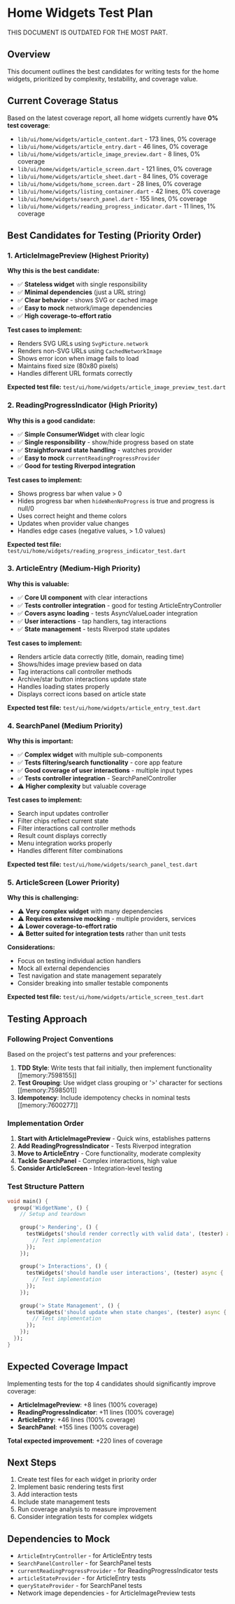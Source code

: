 # Home Widgets Test Plan

THIS DOCUMENT IS OUTDATED FOR THE MOST PART.

## Overview

This document outlines the best candidates for writing tests for the home widgets, prioritized by complexity, testability, and coverage value.

## Current Coverage Status

Based on the latest coverage report, all home widgets currently have **0% test coverage**:

- `lib/ui/home/widgets/article_content.dart` - 173 lines, 0% coverage
- `lib/ui/home/widgets/article_entry.dart` - 46 lines, 0% coverage  
- `lib/ui/home/widgets/article_image_preview.dart` - 8 lines, 0% coverage
- `lib/ui/home/widgets/article_screen.dart` - 121 lines, 0% coverage
- `lib/ui/home/widgets/article_sheet.dart` - 84 lines, 0% coverage
- `lib/ui/home/widgets/home_screen.dart` - 28 lines, 0% coverage
- `lib/ui/home/widgets/listing_container.dart` - 42 lines, 0% coverage
- `lib/ui/home/widgets/search_panel.dart` - 155 lines, 0% coverage
- `lib/ui/home/widgets/reading_progress_indicator.dart` - 11 lines, 1% coverage

## Best Candidates for Testing (Priority Order)

### 1. **ArticleImagePreview** (Highest Priority)

**Why this is the best candidate:**

- ✅ **Stateless widget** with single responsibility
- ✅ **Minimal dependencies** (just a URL string)
- ✅ **Clear behavior** - shows SVG or cached image
- ✅ **Easy to mock** network/image dependencies
- ✅ **High coverage-to-effort ratio**

**Test cases to implement:**

- Renders SVG URLs using `SvgPicture.network`
- Renders non-SVG URLs using `CachedNetworkImage`
- Shows error icon when image fails to load
- Maintains fixed size (80x80 pixels)
- Handles different URL formats correctly

**Expected test file:** `test/ui/home/widgets/article_image_preview_test.dart`

### 2. **ReadingProgressIndicator** (High Priority)

**Why this is a good candidate:**

- ✅ **Simple ConsumerWidget** with clear logic
- ✅ **Single responsibility** - show/hide progress based on state
- ✅ **Straightforward state handling** - watches provider
- ✅ **Easy to mock** `currentReadingProgressProvider`
- ✅ **Good for testing Riverpod integration**

**Test cases to implement:**

- Shows progress bar when value > 0
- Hides progress bar when `hideWhenNoProgress` is true and progress is null/0
- Uses correct height and theme colors
- Updates when provider value changes
- Handles edge cases (negative values, > 1.0 values)

**Expected test file:** `test/ui/home/widgets/reading_progress_indicator_test.dart`

### 3. **ArticleEntry** (Medium-High Priority)

**Why this is valuable:**

- ✅ **Core UI component** with clear interactions
- ✅ **Tests controller integration** - good for testing ArticleEntryController
- ✅ **Covers async loading** - tests AsyncValueLoader integration
- ✅ **User interactions** - tap handlers, tag interactions
- ✅ **State management** - tests Riverpod state updates

**Test cases to implement:**

- Renders article data correctly (title, domain, reading time)
- Shows/hides image preview based on data
- Tag interactions call controller methods
- Archive/star button interactions update state
- Handles loading states properly
- Displays correct icons based on article state

**Expected test file:** `test/ui/home/widgets/article_entry_test.dart`

### 4. **SearchPanel** (Medium Priority)

**Why this is important:**

- ✅ **Complex widget** with multiple sub-components
- ✅ **Tests filtering/search functionality** - core app feature
- ✅ **Good coverage of user interactions** - multiple input types
- ✅ **Tests controller integration** - SearchPanelController
- ⚠️ **Higher complexity** but valuable coverage

**Test cases to implement:**

- Search input updates controller
- Filter chips reflect current state
- Filter interactions call controller methods
- Result count displays correctly
- Menu integration works properly
- Handles different filter combinations

**Expected test file:** `test/ui/home/widgets/search_panel_test.dart`

### 5. **ArticleScreen** (Lower Priority)

**Why this is challenging:**

- ⚠️ **Very complex widget** with many dependencies
- ⚠️ **Requires extensive mocking** - multiple providers, services
- ⚠️ **Lower coverage-to-effort ratio**
- ⚠️ **Better suited for integration tests** rather than unit tests

**Considerations:**

- Focus on testing individual action handlers
- Mock all external dependencies
- Test navigation and state management separately
- Consider breaking into smaller testable components

**Expected test file:** `test/ui/home/widgets/article_screen_test.dart`

## Testing Approach

### Following Project Conventions

Based on the project's test patterns and your preferences:

1. **TDD Style**: Write tests that fail initially, then implement functionality [[memory:7598155]]
2. **Test Grouping**: Use widget class grouping or '>' character for sections [[memory:7598501]]
3. **Idempotency**: Include idempotency checks in nominal tests [[memory:7600277]]

### Implementation Order

1. **Start with ArticleImagePreview** - Quick wins, establishes patterns
2. **Add ReadingProgressIndicator** - Tests Riverpod integration
3. **Move to ArticleEntry** - Core functionality, moderate complexity
4. **Tackle SearchPanel** - Complex interactions, high value
5. **Consider ArticleScreen** - Integration-level testing

### Test Structure Pattern

```dart
void main() {
  group('WidgetName', () {
    // Setup and teardown
    
    group('> Rendering', () {
      testWidgets('should render correctly with valid data', (tester) async {
        // Test implementation
      });
    });
    
    group('> Interactions', () {
      testWidgets('should handle user interactions', (tester) async {
        // Test implementation
      });
    });
    
    group('> State Management', () {
      testWidgets('should update when state changes', (tester) async {
        // Test implementation
      });
    });
  });
}
```

## Expected Coverage Impact

Implementing tests for the top 4 candidates should significantly improve coverage:

- **ArticleImagePreview**: +8 lines (100% coverage)
- **ReadingProgressIndicator**: +11 lines (100% coverage)
- **ArticleEntry**: +46 lines (100% coverage)
- **SearchPanel**: +155 lines (100% coverage)

**Total expected improvement**: +220 lines of coverage

## Next Steps

1. Create test files for each widget in priority order
2. Implement basic rendering tests first
3. Add interaction tests
4. Include state management tests
5. Run coverage analysis to measure improvement
6. Consider integration tests for complex widgets

## Dependencies to Mock

- `ArticleEntryController` - for ArticleEntry tests
- `SearchPanelController` - for SearchPanel tests
- `currentReadingProgressProvider` - for ReadingProgressIndicator tests
- `articleStateProvider` - for ArticleEntry tests
- `queryStateProvider` - for SearchPanel tests
- Network image dependencies - for ArticleImagePreview tests
